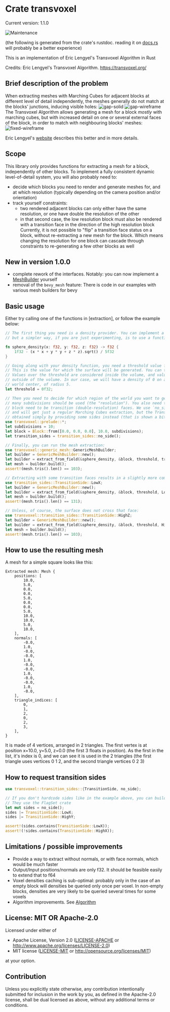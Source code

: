 # Crate transvoxel
Current version: 1.1.0

![Maintenance](https://img.shields.io/badge/maintenance-experimental-blue.svg)

(the following is generated from the crate's rustdoc. reading it on [docs.rs](https://docs.rs/transvoxel) will probably be a better experience)

This is an implementation of Eric Lengyel's Transvoxel Algorithm in Rust

Credits: Eric Lengyel's Transvoxel Algorithm. <https://transvoxel.org/>

## Brief description of the problem
When extracting meshes with Marching Cubes for adjacent blocks at different level of detail independently, the meshes generally do not match at the blocks' junctions, inducing visible holes:
![gap-solid](https://gnurfos.github.io/transvoxel_rs/doc-images/gap-solid.png)
![gap-wireframe](https://gnurfos.github.io/transvoxel_rs/doc-images/gap-wireframe.png)
The Transvoxel Algorithm allows generating a mesh for a block *mostly* with marching cubes, but with increased detail on one or several external faces of the block, in order to match with neighbouring blocks' meshes:
![fixed-wireframe](https://gnurfos.github.io/transvoxel_rs/doc-images/fixed-wireframe.png)

Eric Lengyel's [website](https://transvoxel.org/) describes this better and in more details.

## Scope
This library only provides functions for extracting a mesh for a block, independently of other blocks.
To implement a fully consistent dynamic level-of-detail system, you will also probably need to:
 * decide which blocks you need to render and generate meshes for, and at which resolution (typically depending on the camera position and/or orientation)
 * track yourself constraints:
   * two rendered adjacent blocks can only either have the same resolution, or one have double the resolution of the other
   * in that second case, the low resolution block must also be rendered with a transition face in the direction of the high resolution block
Currently, it is not possible to "flip" a transition face status on a block, without re-extracting a new mesh for the block. Which means changing the resolution for one block can cascade through constraints to re-generating a few other blocks as well

## New in version 1.0.0
 * complete rework of the interfaces. Notably: you can now implement a [MeshBuilder] yourself
 * removal of the `bevy_mesh` feature: There is code in our examples with various mesh builders for bevy

## Basic usage
Either try calling one of the functions in [extraction], or follow the example below:
```rust
// The first thing you need is a density provider. You can implement a DataField for that
// but a simpler way, if you are just experimenting, is to use a function:

fn sphere_density(x: f32, y: f32, z: f32) -> f32 {
    1f32 - (x * x + y * y + z * z).sqrt() / 5f32
}

// Going along with your density function, you need a threshold value for your density:
// This is the value for which the surface will be generated. You can typically choose 0.
// Values over the threshold are considered inside the volume, and values under the threshold
// outside of the volume. In our case, we will have a density of 0 on a sphere centered on the
// world center, of radius 5.
let threshold = 0f32;

// Then you need to decide for which region of the world you want to generate the mesh, and how
// many subdivisions should be used (the "resolution"). You also need to tell which sides of the
// block need to be transition (double-resolution) faces. We use `no_side` here for simplicity,
// and will get just a regular Marching Cubes extraction, but the Transvoxel transitions can be
// obtained simply by providing some sides instead (that is shown a bit later):
use transvoxel::prelude::*;
let subdivisions = 10;
let block = Block::from([0.0, 0.0, 0.0], 10.0, subdivisions);
let transition_sides = transition_sides::no_side();

// Finally, you can run the mesh extraction:
use transvoxel::generic_mesh::GenericMeshBuilder;
let builder = GenericMeshBuilder::new();
let builder = extract_from_field(&sphere_density, &block, threshold, transition_sides, builder);
let mesh = builder.build();
assert!(mesh.tris().len() == 103);

// Extracting with some transition faces results in a slightly more complex mesh:
use transition_sides::TransitionSide::LowX;
let builder = GenericMeshBuilder::new();
let builder = extract_from_field(&sphere_density, &block, threshold, LowX.into(), builder);
let mesh = builder.build();
assert!(mesh.tris().len() == 131);

// Unless, of course, the surface does not cross that face:
use transvoxel::transition_sides::TransitionSide::HighZ;
let builder = GenericMeshBuilder::new();
let builder = extract_from_field(&sphere_density, &block, threshold, HighZ.into(), builder);
let mesh = builder.build();
assert!(mesh.tris().len() == 103);
```

## How to use the resulting mesh
A mesh for a simple square looks like this:
```ron
Extracted mesh: Mesh {
    positions: [
        10.0,
        5.0,
        0.0,
        0.0,
        5.0,
        0.0,
        0.0,
        5.0,
        10.0,
        10.0,
        5.0,
        10.0,
    ],
    normals: [
        -0.0,
        1.0,
        -0.0,
        -0.0,
        1.0,
        -0.0,
        -0.0,
        1.0,
        -0.0,
        -0.0,
        1.0,
        -0.0,
    ],
    triangle_indices: [
        0,
        1,
        2,
        0,
        2,
        3,
    ],
}
```
It is made of 4 vertices, arranged in 2 triangles.
The first vertex is at position x=10.0, y=5.0, z=0.0 (the first 3 floats in position).
As the first in the list, it's index is 0, and we can see it is used in the 2 triangles
(the first triangle uses vertices 0 1 2, and the second triangle vertices 0 2 3)


## How to request transition sides
```rust
use transvoxel::transition_sides::{TransitionSide, no_side};

// If you don't hardcode sides like in the example above, you can build a set of sides incrementally:
// They use the FlagSet crate
let mut sides = no_side();
sides |= TransitionSide::LowX;
sides |= TransitionSide::HighY;

assert!(sides.contains(TransitionSide::LowX));
assert!(!sides.contains(TransitionSide::HighX));
```

## Limitations / possible improvements
 * Provide a way to extract without normals, or with face normals, which would be much faster
 * Output/Input positions/normals are only f32. It should be feasible easily to extend that to f64
 * Voxel densities caching is sub-optimal: probably only in the case of an empty block will densities be queried only once per voxel. In non-empty blocks, densities are very likely to be queried several times for some voxels
 * Algorithm improvements. See [Algorithm]

[Algorithm]: crate::implementation::algorithm
[Density]: crate::density::Density
[Float]: num::Float
[MeshBuilder]: crate::mesh_builder::MeshBuilder


## License: MIT OR Apache-2.0

Licensed under either of

 * Apache License, Version 2.0
   ([LICENSE-APACHE](LICENSE-APACHE) or http://www.apache.org/licenses/LICENSE-2.0)
 * MIT license
   ([LICENSE-MIT](LICENSE-MIT) or http://opensource.org/licenses/MIT)

at your option.

## Contribution

Unless you explicitly state otherwise, any contribution intentionally submitted
for inclusion in the work by you, as defined in the Apache-2.0 license, shall be
dual licensed as above, without any additional terms or conditions.

